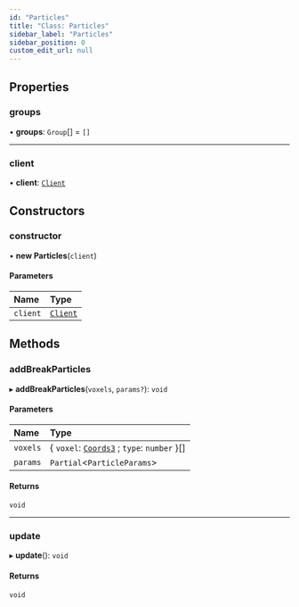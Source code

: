 ```yaml
---
id: "Particles"
title: "Class: Particles"
sidebar_label: "Particles"
sidebar_position: 0
custom_edit_url: null
---
```


## Properties

### groups

• **groups**: `Group`[] = `[]`

___

### client

• **client**: [`Client`](Client.md)

## Constructors

### constructor

• **new Particles**(`client`)

#### Parameters

| Name | Type |
| :------ | :------ |
| `client` | [`Client`](Client.md) |

## Methods

### addBreakParticles

▸ **addBreakParticles**(`voxels`, `params?`): `void`

#### Parameters

| Name | Type |
| :------ | :------ |
| `voxels` | { `voxel`: [`Coords3`](../modules.md#coords3) ; `type`: `number`  }[] |
| `params` | `Partial`<`ParticleParams`\> |

#### Returns

`void`

___

### update

▸ **update**(): `void`

#### Returns

`void`
